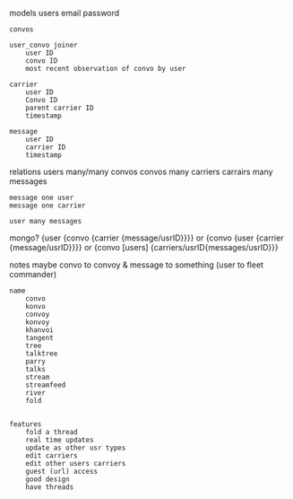 models
    users
        email
        password

    convos

    user_convo joiner
        user ID
        convo ID
        most recent observation of convo by user

    carrier
        user ID
        Convo ID
        parent carrier ID
        timestamp

    message
        user ID
        carrier ID
        timestamp

relations
    users many/many convos
    convos many carriers
    carrairs many messages

    message one user
    message one carrier

    user many messages



mongo?
    {user {convo {carrier {message/usrID}}}}
    or
    {convo {user {carrier {message/usrID}}}}
    or
    {convo [users] {carriers/usrID{messages/usrID}}}




notes
    maybe convo to convoy & message to something  (user to fleet commander)

    name
        convo
        konvo
        convoy
        konvoy
        khanvoi
        tangent
        tree
        talktree
        parry
        talks
        stream
        streamfeed
        river
        fold


    features
        fold a thread
        real time updates
        update as other usr types
        edit carriers
        edit other users carriers
        guest (url) access
        good design
        have threads



